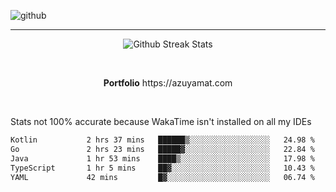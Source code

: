 ![github](https://media.discordapp.net/attachments/881363147364118528/1142610121697021952/background.png?width=1000&height=300)<br>
___
<p align="center">
  <img alt="Github Streak Stats" src="https://streak-stats.demolab.com?user=Azuyamat&theme=transparent&hide_border=true"/>
</p><br>
<p align="center">
      <strong>Portfolio</strong> https://azuyamat.com
</p><br>

Stats not 100% accurate because WakaTime isn't installed on all my IDEs
<!--START_SECTION:waka-->

```txt
Kotlin           2 hrs 37 mins   ██████▒░░░░░░░░░░░░░░░░░░   24.98 %
Go               2 hrs 23 mins   █████▓░░░░░░░░░░░░░░░░░░░   22.84 %
Java             1 hr 53 mins    ████▒░░░░░░░░░░░░░░░░░░░░   17.98 %
TypeScript       1 hr 5 mins     ██▓░░░░░░░░░░░░░░░░░░░░░░   10.43 %
YAML             42 mins         █▓░░░░░░░░░░░░░░░░░░░░░░░   06.74 %
```

<!--END_SECTION:waka-->
